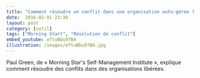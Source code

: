```yaml
---
title: "Comment résoudre un conflit dans une organisation auto-gérée ? (anglais)"
date:  2016-02-01 23:30
layout: post
category: [outil]
tags: ["Morning Start", "Résolution de conflit"]
embed_youtube: eftuBbu97B4
illustration: /images/eftuBbu97B4.jpg
---
```


Paul Green, de « Morning Star's Self-Management Institute », explique comment résoudre des conflits dans des organisations libérées.
